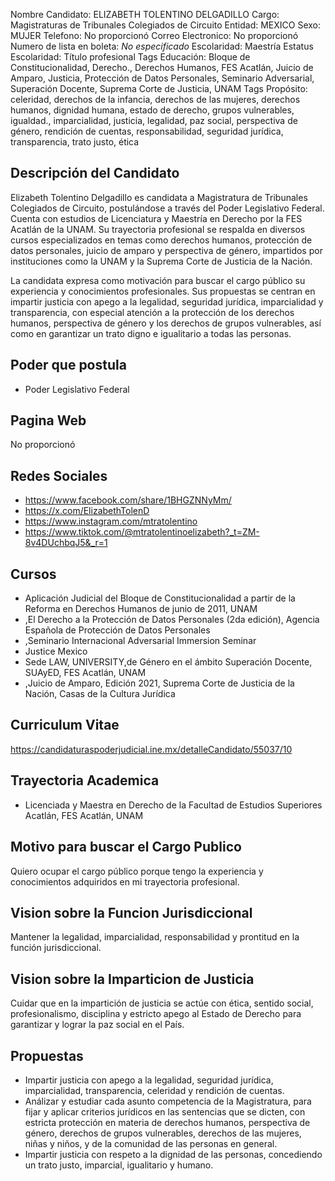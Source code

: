 Nombre Candidato: ELIZABETH TOLENTINO DELGADILLO
Cargo: Magistraturas de Tribunales Colegiados de Circuito
Entidad: MEXICO
Sexo: MUJER
Telefono: No proporcionó
Correo Electronico: No proporcionó
Numero de lista en boleta: *No especificado*
Escolaridad: Maestría
Estatus Escolaridad: Título profesional
Tags Educación: Bloque de Constitucionalidad, Derecho., Derechos Humanos, FES Acatlán, Juicio de Amparo, Justicia, Protección de Datos Personales, Seminario Adversarial, Superación Docente, Suprema Corte de Justicia, UNAM
Tags Propósito: celeridad, derechos de la infancia, derechos de las mujeres, derechos humanos, dignidad humana, estado de derecho, grupos vulnerables, igualdad., imparcialidad, justicia, legalidad, paz social, perspectiva de género, rendición de cuentas, responsabilidad, seguridad jurídica, transparencia, trato justo, ética


## Descripción del Candidato 

Elizabeth Tolentino Delgadillo es candidata a Magistratura de Tribunales Colegiados de Circuito, postulándose a través del Poder Legislativo Federal. Cuenta con estudios de Licenciatura y Maestría en Derecho por la FES Acatlán de la UNAM. Su trayectoria profesional se respalda en diversos cursos especializados en temas como derechos humanos, protección de datos personales, juicio de amparo y perspectiva de género, impartidos por instituciones como la UNAM y la Suprema Corte de Justicia de la Nación.

La candidata expresa como motivación para buscar el cargo público su experiencia y conocimientos profesionales. Sus propuestas se centran en impartir justicia con apego a la legalidad, seguridad jurídica, imparcialidad y transparencia, con especial atención a la protección de los derechos humanos, perspectiva de género y los derechos de grupos vulnerables, así como en garantizar un trato digno e igualitario a todas las personas.


## Poder que postula

- Poder Legislativo Federal


## Pagina Web

No proporcionó


## Redes Sociales

- https://www.facebook.com/share/1BHGZNNyMm/
- https://x.com/ElizabethTolenD
- https://www.instagram.com/mtratolentino
- https://www.tiktok.com/@mtratolentinoelizabeth?_t=ZM-8v4DUchbqJ5&_r=1


## Cursos

- Aplicación Judicial del Bloque de Constitucionalidad a partir de la Reforma en Derechos Humanos de junio de 2011, UNAM
- ,El Derecho a la Protección de Datos Personales (2da edición), Agencia Española de Protección de Datos Personales
- ,Seminario Internacional  Adversarial Immersion Seminar
- Justice Mexico
- Sede  LAW, UNIVERSITY,de Género en el ámbito  Superación Docente, SUAyED, FES Acatlán, UNAM
- ,Juicio de Amparo, Edición 2021, Suprema Corte de Justicia de la Nación, Casas de la Cultura Jurídica


## Curriculum Vitae

https://candidaturaspoderjudicial.ine.mx/detalleCandidato/55037/10


## Trayectoria Academica

- Licenciada y Maestra en Derecho de la Facultad de Estudios Superiores Acatlán, FES Acatlán, UNAM


## Motivo para buscar el Cargo Publico

Quiero ocupar el cargo público porque tengo la experiencia y conocimientos adquiridos en mi trayectoria profesional.


## Vision sobre la Funcion Jurisdiccional

Mantener la legalidad, imparcialidad, responsabilidad y prontitud en la función jurisdiccional.


## Vision sobre la Imparticion de Justicia

Cuidar que en la impartición de justicia se actúe con ética, sentido social, profesionalismo, disciplina y estricto apego al Estado de Derecho para garantizar y lograr la paz social en el País.


## Propuestas

- Impartir justicia con apego a la legalidad, seguridad jurídica, imparcialidad, transparencia, celeridad y rendición de cuentas.
- Análizar y estudiar cada asunto competencia de la Magistratura, para fijar y aplicar criterios jurídicos en las sentencias que se dicten, con estricta protección en materia de derechos humanos, perspectiva de género, derechos de grupos vulnerables, derechos de las mujeres, niñas y niños, y de la comunidad de las personas en general.
- Impartir justicia con respeto a la dignidad de las personas, concediendo un trato justo, imparcial, igualitario y humano.

